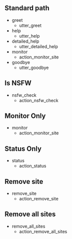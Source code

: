 ## Standard path
* greet
  - utter_greet
* help
  - utter_help
* detailed_help
  - utter_detailed_help
* monitor
  - action_monitor_site
* goodbye
  - utter_goodbye

## Is NSFW
* nsfw_check
  - action_nsfw_check
  
## Monitor Only
* monitor
  - action_monitor_site

## Status Only
* status
  - action_status

## Remove site
* remove_site
  - action_remove_site

## Remove all sites
* remove_all_sites
  - action_remove_all_sites

